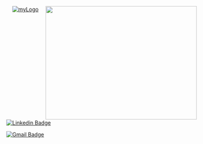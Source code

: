
<p align="center">
    <a href="https://github.com/pedromaranini"><img src="https://i.ibb.co/pn7Q2P5/myLogo.jpg" alt="myLogo" border="0">
    <img href="https://github.com/pedromaranini" align="right" width="400" height="300" src="https://media.giphy.com/media/iIqmM5tTjmpOB9mpbn/source.gif" />
        
 [![Linkedin Badge](https://img.shields.io/badge/-pedromaranini-blue?style=flat-square&logo=Linkedin&logoColor=white&link=https://www.linkedin.com/in/pedromaranini30/)](https://www.linkedin.com/in/pedromaranini30/) 

[![Gmail Badge](https://img.shields.io/badge/-pedrolucasmaranini30@gmail.com-c14438?style=flat-square&logo=Gmail&logoColor=white&link=mailto:pedrolucasmaranini30@gmail.com)](mailto:pedrolucasmaranini30@gmail.com)
</p>
    



